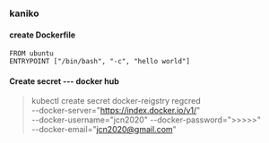 ### kaniko

#### create Dockerfile 
```
FROM ubuntu
ENTRYPOINT ["/bin/bash", "-c", "hello world"]
```

#### Create secret --- docker hub
> kubectl create secret docker-reigstry regcred \
   --docker-server="https://index.docker.io/v1/" \
   --docker-username="jcn2020"
   --docker-password=">>>>>" \
   --docker-email="jcn2020@gmail.com"
   
   
   
